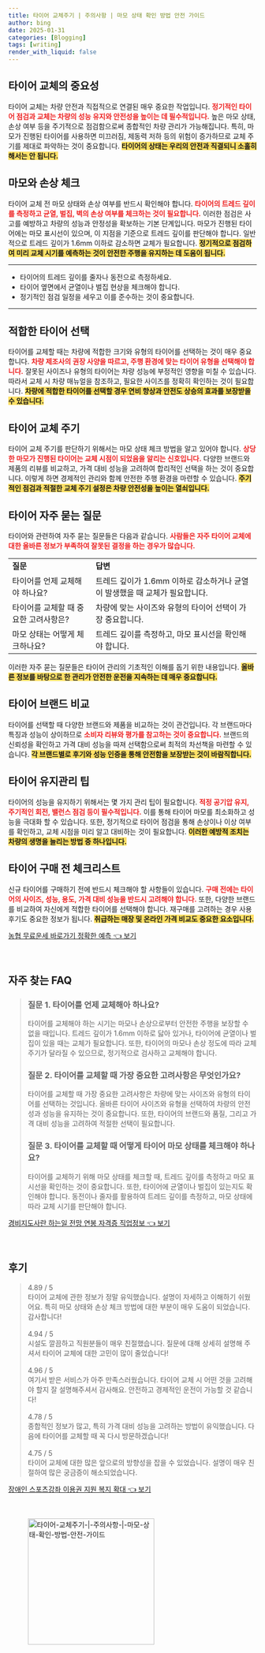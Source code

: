 ```yaml
---
title: 타이어 교체주기 | 주의사항 | 마모 상태 확인 방법 안전 가이드
author: bing
date: 2025-01-31
categories: [Blogging]
tags: [writing]
render_with_liquid: false
---
```



<h2 id='타이어_교체의_중요성'>타이어 교체의 중요성</h2>

<p>타이어 교체는 차량 안전과 직접적으로 연결된 매우 중요한 작업입니다. <b><span style="color: #ee2323;">정기적인 타이어 점검과 교체는 차량의 성능 유지와 안전성을 높이는 데 필수적입니다.</span></b> 높은 마모 상태, 손상 여부 등을 주기적으로 점검함으로써 종합적인 차량 관리가 가능해집니다. 특히, 마모가 진행된 타이어를 사용하면 미끄러짐, 제동력 저하 등의 위험이 증가하므로 교체 주기를 제대로 파악하는 것이 중요합니다. <b><span style="background-color: #ffe066;">타이어의 상태는 우리의 안전과 직결되니 소홀히 해서는 안 됩니다.</span></b></p>

<h2 id='마모와_손상_체크'>마모와 손상 체크</h2>

<p>타이어 교체 전 마모 상태와 손상 여부를 반드시 확인해야 합니다. <b><span style="color: #ee2323;">타이어의 트레드 깊이를 측정하고 균열, 벌집, 벽의 손상 여부를 체크하는 것이 필요합니다.</span></b> 이러한 점검은 사고를 예방하고 차량의 성능과 안정성을 확보하는 기본 단계입니다. 마모가 진행된 타이어에는 마모 표시선이 있으며, 이 지점을 기준으로 트레드 깊이를 판단해야 합니다. 일반적으로 트레드 깊이가 1.6mm 이하로 감소하면 교체가 필요합니다. <b><span style="background-color: #ffe066;">정기적으로 점검하여 미리 교체 시기를 예측하는 것이 안전한 주행을 유지하는 데 도움이 됩니다.</span></b></p>

<hr />

<ul>
    <li>타이어의 트레드 깊이를 줄자나 동전으로 측정하세요.</li>
    <li>타이어 옆면에서 균열이나 벌집 현상을 체크해야 합니다.</li>
    <li>정기적인 점검 일정을 세우고 이를 준수하는 것이 중요합니다.</li>
</ul>

<hr />

<h2 id='적합한_타이어_선택'>적합한 타이어 선택</h2>

<p>타이어를 교체할 때는 차량에 적합한 크기와 유형의 타이어를 선택하는 것이 매우 중요합니다. <b><span style="color: #ee2323;">차량 제조사의 권장 사양을 따르고, 주행 환경에 맞는 타이어 유형을 선택해야 합니다.</span></b> 잘못된 사이즈나 유형의 타이어는 차량 성능에 부정적인 영향을 미칠 수 있습니다. 따라서 교체 시 차량 매뉴얼을 참조하고, 필요한 사이즈를 정확히 확인하는 것이 필요합니다. <b><span style="background-color: #ffe066;">차량에 적합한 타이어를 선택할 경우 연비 향상과 안전도 상승의 효과를 보장받을 수 있습니다.</span></b></p>

<h2 id='타이어_교체_주기'>타이어 교체 주기</h2>

<p>타이어 교체 주기를 판단하기 위해서는 마모 상태 체크 방법을 알고 있어야 합니다. <b><span style="color: #ee2323;">상당한 마모가 진행된 타이어는 교체 시점이 되었음을 알리는 신호입니다.</span></b> 다양한 브랜드와 제품의 리뷰를 비교하고, 가격 대비 성능을 고려하여 합리적인 선택을 하는 것이 중요합니다. 이렇게 하면 경제적인 관리와 함께 안전한 주행 환경을 마련할 수 있습니다. <b><span style="background-color: #ffe066;">주기적인 점검과 적절한 교체 주기 설정은 차량 안전성을 높이는 열쇠입니다.</span></b></p>

<h2 id='타이어_자주_묻는_질문'>타이어 자주 묻는 질문</h2>

<p>타이어와 관련하여 자주 묻는 질문들은 다음과 같습니다. <b><span style="color: #ee2323;">사람들은 자주 타이어 교체에 대한 올바른 정보가 부족하여 잘못된 결정을 하는 경우가 많습니다.</span></b></p>

<table>
    <tr>
        <td><b>질문</b></td>
        <td><b>답변</b></td>
    </tr>
    <tr>
        <td>타이어를 언제 교체해야 하나요?</td>
        <td>트레드 깊이가 1.6mm 이하로 감소하거나 균열이 발생했을 때 교체가 필요합니다.</td>
    </tr>
    <tr>
        <td>타이어를 교체할 때 중요한 고려사항은?</td>
        <td>차량에 맞는 사이즈와 유형의 타이어 선택이 가장 중요합니다.</td>
    </tr>
    <tr>
        <td>마모 상태는 어떻게 체크하나요?</td>
        <td>트레드 깊이를 측정하고, 마모 표시선을 확인해야 합니다.</td>
    </tr>
</table>

<p>이러한 자주 묻는 질문들은 타이어 관리의 기초적인 이해를 돕기 위한 내용입니다. <b><span style="background-color: #ffe066;">올바른 정보를 바탕으로 한 관리가 안전한 운전을 지속하는 데 매우 중요합니다.</span></b></p>

<h2 id='타이어_브랜드_비교'>타이어 브랜드 비교</h2>

<p>타이어를 선택할 때 다양한 브랜드와 제품을 비교하는 것이 관건입니다. 각 브랜드마다 특징과 성능이 상이하므로 <b><span style="color: #ee2323;">소비자 리뷰와 평가를 참고하는 것이 중요합니다.</span></b> 브랜드의 신뢰성을 확인하고 가격 대비 성능을 따져 선택함으로써 최적의 차선책을 마련할 수 있습니다. <b><span style="background-color: #ffe066;">각 브랜드별로 후기와 성능 인증을 통해 안전함을 보장받는 것이 바람직합니다.</span></b></p>

<h2 id='타이어_유지관리_팁'>타이어 유지관리 팁</h2>

<p>타이어의 성능을 유지하기 위해서는 몇 가지 관리 팁이 필요합니다. <b><span style="color: #ee2323;">적정 공기압 유지, 주기적인 회전, 밸런스 점검 등이 필수적입니다.</span></b> 이를 통해 타이어 마모를 최소화하고 성능을 극대화 할 수 있습니다. 또한, 정기적으로 타이어 점검을 통해 손상이나 이상 여부를 확인하고, 교체 시점을 미리 알고 대비하는 것이 필요합니다. <b><span style="background-color: #ffe066;">이러한 예방적 조치는 차량의 생명을 늘리는 방법 중 하나입니다.</span></b></p>

<h2 id='타이어_구매_전_체크리스트'>타이어 구매 전 체크리스트</h2>

<p>신규 타이어를 구매하기 전에 반드시 체크해야 할 사항들이 있습니다. <b><span style="color: #ee2323;">구매 전에는 타이어의 사이즈, 성능, 용도, 가격 대비 성능을 반드시 고려해야 합니다.</span></b> 또한, 다양한 브랜드를 비교하여 자신에게 적합한 타이어를 선택해야 합니다. 재구매를 고려하는 경우 사용 후기도 중요한 정보가 됩니다. <b><span style="background-color: #ffe066;">취급하는 매장 및 온라인 가격 비교도 중요한 요소입니다.</span></b></p>


<p><a class="click-button" title="농협 무료운세 바로가기 정확한 예측" href="https://24nara.github.io/posts/%EB%86%8D%ED%98%91-%EB%AC%B4%EB%A3%8C%EC%9A%B4%EC%84%B8-%EB%B0%94%EB%A1%9C%EA%B0%80%EA%B8%B0-%EC%A0%95%ED%99%95%ED%95%9C-%EC%98%88%EC%B8%A1/" rel="dofollow">농협 무료운세 바로가기 정확한 예측 👈 보기</a></p><br>
<h2 id='자주_찾는_FAQ'>자주 찾는 FAQ</h2>
<div itemscope="" itemtype="https://schema.org/FAQPage"> 
<blockquote> 
<div itemscope="" itemprop="mainEntity" itemtype="https://schema.org/Question"> 
<h3 itemprop="name">질문 1. 타이어를 언제 교체해아 하나요?</h3> 
<div itemscope="" itemprop="acceptedAnswer" itemtype="https://schema.org/Answer"> 
<span itemprop="text"> 
<p>타이어를 교체해야 하는 시기는 마모나 손상으로부터 안전한 주행을 보장할 수 없을 때입니다. 트레드 깊이가 1.6mm 이하로 닳아 있거나, 타이어에 균열이나 벌집이 있을 때는 교체가 필요합니다. 또한, 타이어의 마모나 손상 정도에 따라 교체 주기가 달라질 수 있으므로, 정기적으로 검사하고 교체해야 합니다.</p> 
</span> 
</div> 
</div> 

<div itemscope="" itemprop="mainEntity" itemtype="https://schema.org/Question"> 
<h3 itemprop="name">질문 2. 타이어를 교체할 때 가장 중요한 고려사항은 무엇인가요?</h3> 
<div itemscope="" itemprop="acceptedAnswer" itemtype="https://schema.org/Answer"> 
<span itemprop="text"> 
<p>타이어를 교체할 때 가장 중요한 고려사항은 차량에 맞는 사이즈와 유형의 타이어를 선택하는 것입니다. 올바른 타이어 사이즈와 유형을 선택하여 차량의 안전성과 성능을 유지하는 것이 중요합니다. 또한, 타이어의 브랜드와 품질, 그리고 가격 대비 성능을 고려하여 적절한 선택이 필요합니다.</p> 
</span> 
</div> 
</div> 

<div itemscope="" itemprop="mainEntity" itemtype="https://schema.org/Question"> 
<h3 itemprop="name">질문 3. 타이어를 교체할 때 어떻게 타이어 마모 상태를 체크해야 하나요?</h3> 
<div itemscope="" itemprop="acceptedAnswer" itemtype="https://schema.org/Answer"> 
<span itemprop="text"> 
<p>타이어를 교체하기 위해 마모 상태를 체크할 때, 트레드 깊이를 측정하고 마모 표시선을 확인하는 것이 중요합니다. 또한, 타이어에 균열이나 벌집이 있는지도 확인해야 합니다. 동전이나 줄자를 활용하여 트레드 깊이를 측정하고, 마모 상태에 따라 교체 시기를 판단해야 합니다.</p> 
</span> 
</div> 
</div> 
</blockquote> 
</div>
<p><a class="click-button" title="경비지도사란 하는일 전망 연봉 자격증 직업정보" href="https://24nara.github.io/posts/%EA%B2%BD%EB%B9%84%EC%A7%80%EB%8F%84%EC%82%AC%EB%9E%80-%ED%95%98%EB%8A%94%EC%9D%BC-%EC%A0%84%EB%A7%9D-%EC%97%B0%EB%B4%89-%EC%9E%90%EA%B2%A9%EC%A6%9D-%EC%A7%81%EC%97%85%EC%A0%95%EB%B3%B4/" rel="dofollow">경비지도사란 하는일 전망 연봉 자격증 직업정보 👈 보기</a></p><br>
<h2 id='후기'>후기</h2>
<div itemscope itemtype="https://schema.org/Product">
  <blockquote>
  <div itemprop="review" itemscope itemtype="https://schema.org/Review">
      <div itemprop="reviewRating" itemscope itemtype="https://schema.org/Rating"> <span itemprop="ratingValue">4.89</span> / <span itemprop="bestRating">5</span> </div>
      <span itemprop="reviewBody">타이어 교체에 관한 정보가 정말 유익했습니다. 설명이 자세하고 이해하기 쉬웠어요. 특히 마모 상태와 손상 체크 방법에 대한 부분이 매우 도움이 되었습니다. 감사합니다!</span>
  </div>
  <br>
  <div itemprop="review" itemscope itemtype="https://schema.org/Review">
      <div itemprop="reviewRating" itemscope itemtype="https://schema.org/Rating"> <span itemprop="ratingValue">4.94</span> / <span itemprop="bestRating">5</span> </div>
      <span itemprop="reviewBody">시설도 깔끔하고 직원분들이 매우 친절했습니다. 질문에 대해 상세히 설명해 주셔서 타이어 교체에 대한 고민이 많이 줄었습니다!</span>
  </div>
  <br>
  <div itemprop="review" itemscope itemtype="https://schema.org/Review">
      <div itemprop="reviewRating" itemscope itemtype="https://schema.org/Rating"> <span itemprop="ratingValue">4.96</span> / <span itemprop="bestRating">5</span> </div>
      <span itemprop="reviewBody">여기서 받은 서비스가 아주 만족스러웠습니다. 타이어 교체 시 어떤 것을 고려해야 할지 잘 설명해주셔서 감사해요. 안전하고 경제적인 운전이 가능할 것 같습니다!</span>
  </div>
  <br>
  <div itemprop="review" itemscope itemtype="https://schema.org/Review">
      <div itemprop="reviewRating" itemscope itemtype="https://schema.org/Rating"> <span itemprop="ratingValue">4.78</span> / <span itemprop="bestRating">5</span> </div>
      <span itemprop="reviewBody">종합적인 정보가 많고, 특히 가격 대비 성능을 고려하는 방법이 유익했습니다. 다음에 타이어를 교체할 때 꼭 다시 방문하겠습니다!</span>
  </div>
  <br>
  <div itemprop="review" itemscope itemtype="https://schema.org/Review">
      <div itemprop="reviewRating" itemscope itemtype="https://schema.org/Rating"> <span itemprop="ratingValue">4.75</span> / <span itemprop="bestRating">5</span> </div>
      <span itemprop="reviewBody">타이어 교체에 대한 많은 앞으로의 방향성을 잡을 수 있었습니다. 설명이 매우 친절하여 많은 궁금증이 해소되었습니다.</span>
  </div>
  </blockquote>
</div>
<p><a class="click-button" title="장애인 스포츠강좌 이용권 지원 복지 확대" href="https://24nara.github.io/posts/%EC%9E%A5%EC%95%A0%EC%9D%B8-%EC%8A%A4%ED%8F%AC%EC%B8%A0%EA%B0%95%EC%A2%8C-%EC%9D%B4%EC%9A%A9%EA%B6%8C-%EC%A7%80%EC%9B%90-%EB%B3%B5%EC%A7%80-%ED%99%95%EB%8C%80/" rel="dofollow">장애인 스포츠강좌 이용권 지원 복지 확대 👈 보기</a></p><br>
<figure class="image"><img src="https://24nara.github.io/assets/img/thumbnail/타이어-교체주기-|-주의사항-|-마모-상태-확인-방법-안전-가이드.webp" alt="타이어-교체주기-|-주의사항-|-마모-상태-확인-방법-안전-가이드" width="256" height="256"></figure>